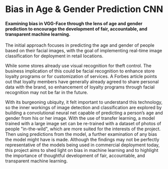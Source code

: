 # Bias in Age & Gender Prediction CNN

#### Examining bias in VGG-Face through the lens of age and gender prediction to encourage the development of fair, accountable, and transparent machine learning.

The initial approach focuses in predicting the age and gender of people based on their facial images, with the goal of implementing real-time image classification for deployment in retail locations. 

While some stores already use visual recognition for theft control. The business implication of this could be facial recognition to enhance store loyalty programs or for customization of services. A Forbes article points out that loyalty members have generally already agreed to share personal data with the brand, so enhancement of loyalty programs through facial recognition may not be far in the future.

With its burgeoning ubiquity, it felt important to understand this technology, so the inner workings of image detection and classification are explored by building a convolutional neural net capable of predicting a person’s age and gender from his or her image. With the use of transfer learning, a model trained with a large image set can be re-trained with a dataset of photos of people "in-the-wild", which are more suited for the interests of the project. Then using predictions from the model, a further examination of any bias the model might have is made. Although the findings may not be perfectly representative of the models being used in commercial deployment today, this project aims to shed light on bias in machine learning and to highlight the importance of thoughtful development of fair, accountable, and transparent machine learning.
